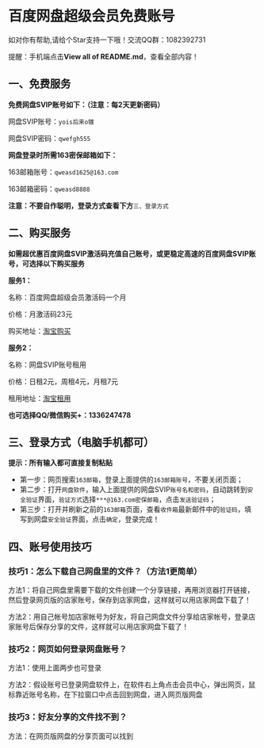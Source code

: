 # 百度网盘超级会员免费账号

如对你有帮助,请给个Star支持一下哦！交流QQ群：1082392731

提醒：手机端点击**View all of README.md**，查看全部内容！

## 一、免费服务

**免费网盘SVIP账号如下：（注意：每2天更新密码）** 

网盘SVIP账号：`yois后来o镀`

网盘SVIP密码：`qwefgh555`

**网盘登录时所需163密保邮箱如下：**

163邮箱账号：`qweasd1625@163.com`

163邮箱密码：`qweasd8888`

**注意：不要自作聪明，登录方式查看下方**`三、登录方式`

## 二、购买服务

**如需超优惠百度网盘SVIP激活码充值自己账号，或更稳定高速的百度网盘SVIP账号，可选择以下购买服务**

**服务1：**

名称：百度网盘超级会员激活码一个月

价格：月激活码23元

购买地址：[淘宝购买](https://item.taobao.com/item.htm?ft=t&id=614142250531)

**服务2：**

名称：网盘SVIP账号租用

价格：日租2元，周租4元，月租7元

租用地址：[淘宝租用](https://item.taobao.com/item.htm?ft=t&id=614480007543)

**也可选择QQ/微信购买+：1336247478**

## 三、登录方式（电脑手机都可）

**提示：所有输入都可直接复制粘贴**

- 第一步：网页搜索`163邮箱`，登录上面提供的`163邮箱账号`，不要关闭页面；
- 第二步：打开`网盘软件`，输入上面提供的网盘SVIP`账号名和密码`，自动跳转到`安全验证`界面，`验证方式`选择`***@163.com密保邮箱`，点击`发送验证码`；
- 第三步：打开并刷新之前的`163邮箱`页面，查看`收件箱`最新邮件中的`验证码`，填写到网盘`安全验证`界面，点击`确定`，登录完成！

## 四、账号使用技巧

### 技巧1：怎么下载自己网盘里的文件？（方法1更简单）

方法1：将自己网盘里需要下载的文件创建一个分享链接，再用浏览器打开链接，然后登录网页版的店家账号，保存到店家网盘，这样就可以用店家网盘下载了！ 

方法2：用自己帐号加店家帐号为好友，将自己网盘文件分享给店家帐号，登录店家账号后保存分享的文件，这样就可以用店家网盘下载了！

### 技巧2：网页如何登录网盘账号？

方法1：使用上面两步也可登录

方法2：假设账号已登录网盘软件上，在软件右上角点击会员中心，弹出网页，鼠标靠近账号名称，在下拉窗口中点击回到网盘，进入网页版网盘

### 技巧3：好友分享的文件找不到？

方法：在网页版网盘的分享页面可以找到
